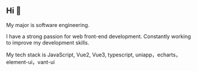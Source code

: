 ## Hi 👋

My major is software engineering.  

I have a strong passion for web front-end development. Constantly working to improve my development skills.   

My tech stack is JavaScript, Vue2, Vue3, typescript, uniapp，echarts，element-ui，vant-ui
<!--
**2962821837/2962821837** is a ✨ _special_ ✨ repository because its `README.md` (this file) appears on your GitHub profile.

Here are some ideas to get you started:

- 🔭 I’m currently working on ...
- 🌱 I’m currently learning ...
- 👯 I’m looking to collaborate on ...
- 🤔 I’m looking for help with ...
- 💬 Ask me about ...
- 📫 How to reach me: ...
- 😄 Pronouns: ...
- ⚡ Fun fact: ...
-->
